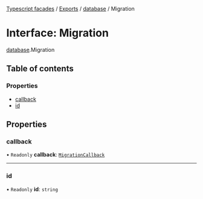 [Typescript facades](../index.md) / [Exports](../modules.md) / [database](../modules/database.md) / Migration

# Interface: Migration

[database](../modules/database.md).Migration

## Table of contents

### Properties

- [callback](database.Migration.md#callback)
- [id](database.Migration.md#id)

## Properties

### callback

• `Readonly` **callback**: [`MigrationCallback`](database.MigrationCallback.md)

___

### id

• `Readonly` **id**: `string`
